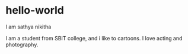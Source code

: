 # hello-world
I am sathya nikitha 

I am a student from SBIT college, and i like to cartoons.
I love acting and photography.
